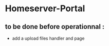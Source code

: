 # Homeserver-Portal



## to be done before operationnal : 

- add a upload files handler and page
 
